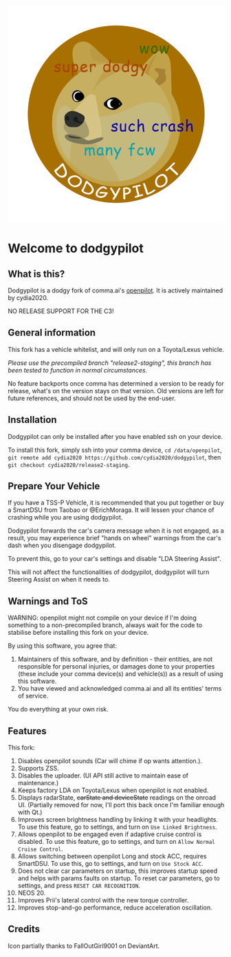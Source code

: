 ![icon partially thanks to FallOutGirl9001 on DeviantArt.](/dodgy_logo.png)
# Welcome to dodgypilot

## What is this?
Dodgypilot is a dodgy fork of comma.ai's [openpilot](https://openpilot.comma.ai). It is actively maintained by cydia2020.

NO RELEASE SUPPORT FOR THE C3!

## General information
This fork has a vehicle whitelist, and will only run on a Toyota/Lexus vehicle.

*Please use the precompiled branch "release2-staging", this branch has been tested to function in normal circumstances.*

No feature backports once comma has determined a version to be ready for release, what's on the version stays on that version.
Old versions are left for future references, and should not be used by the end-user.

## Installation
Dodgypilot can only be installed after you have enabled ssh on your device.

To install this fork, simply ssh into your comma device, `cd /data/openpilot`, `git remote add cydia2020 https://github.com/cydia2020/dodgypilot`, then `git checkout cydia2020/release2-staging`.

## Prepare Your Vehicle
If you have a TSS-P Vehicle, it is recommended that you put together or buy a SmartDSU from Taobao or @ErichMoraga. It will lessen your chance of crashing while you are using dodgypilot.

Dodgypilot forwards the car's camera message when it is not engaged, as a result, you may experience brief "hands on wheel" warnings from the car's dash when you disengage dodgypilot.

To prevent this, go to your car's settings and disable "LDA Steering Assist".

This will not affect the functionalities of dodgypilot, dodgypilot will turn Steering Assist on when it needs to.

## Warnings and ToS
WARNING: openpilot might not compile on your device if I'm doing something to a non-precompiled branch, always wait for the code to stabilise before installing this fork on your device.

By using this software, you agree that:
1. Maintainers of this software, and by definition - their entities, are not responsible for personal injuries, or damages done to your properties (these include your comma device(s) and vehicle(s)) as a result of using this software.
2. You have viewed and acknowledged comma.ai and all its entities' terms of service.

You do everything at your own risk.

## Features
This fork:
1. Disables openpilot sounds (Car will chime if op wants attention.).
2. Supports ZSS.
3. Disables the uploader. (UI API still active to maintain ease of maintenance.)
4. Keeps factory LDA on Toyota/Lexus when openpilot is not enabled.
5. Displays radarState, ~~carState and deviceState~~ readings on the onroad UI. (Partially removed for now, I'll port this back once I'm familiar enough with Qt.)
6. Improves screen brightness handling by linking it with your headlights. To use this feature, go to settings, and turn on `Use Linked Brightness`.
7. Allows openpilot to be engaged even if adaptive cruise control is disabled. To use this feature, go to settings, and turn on `Allow Normal Cruise Control`.
8. Allows switching between openpilot Long and stock ACC, requires SmartDSU. To use this, go to settings, and turn on `Use Stock ACC`.
9. Does not clear car parameters on startup, this improves startup speed and helps with params faults on startup. To reset car parameters, go to settings, and press `RESET CAR RECOGNITION`.
10. NEOS 20.
11. Improves Prii's lateral control with the new torque controller.
12. Improves stop-and-go performance, reduce acceleration oscillation.

## Credits
Icon partially thanks to FallOutGirl9001 on DeviantArt.
